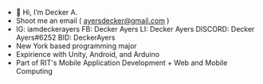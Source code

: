 - 👋 Hi, I’m Decker A.
- Shoot me an email ( ayersdecker@gmail.com )
- IG: iamdeckerayers FB: Decker Ayers LI: Decker Ayers DISCORD: Decker Ayers#6252 BID: DeckerAyers
- New York based programming major
- Expirience with Unity, Android, and Arduino
- Part of RIT's Mobile Application Development + Web and Mobile Computing

